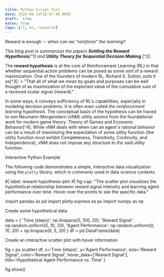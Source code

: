 ```yaml
---
title: Python Script Test
date: 2025-08-13T18:07:46.000Z
draft:  true
katex: true
tags: [rl, ml, research]
---
```



Reward is enough -- *when can we "reinforce" the learning?*

*This blog post is summarizes the papers **Settling the Reward Hypothesis**\[^1\] and **Utility Theory for Sequential Decision Making** \[^2\].*

The **reward hypothesis** is at the core of Reinforcement Learning (RL) in that whether sequential action problems can be posed as some sort of a reward maximization. One of the founders of modern RL, Richard S. Sutton, puts it as\[^3\]:
\> "That all of what we mean by goals and purposes can be well thought of as maximization of the expected value of the cumulative sum of a received scalar signal (reward)."

In some ways, it conveys sufficiency of RL's capabilities, especially in modeling decision problems. It is often even called *the reinforcement learning hypothesis*. The conceptual basis of the hypothesis can be traced to von Neumann-Morgenstern (vNM) utility axioms from the foundational work for modern game theory: Theory of Games and Economic Behavior\[^4\]. While vNM deals with when can an agent's rational behavior can be a result of maximizing the expectation of some utility function (the utility function must exhibit Completeness, Transitivity, Continuity, and Independence), vNM does not impose any structure to the said utility function.

Interactive Python Example

The following code demonstrates a simple, interactive data visualization using the `plotly` library, which is commonly used in data science contexts.

#\| label: reward-hypothesis-plot
#\| fig-cap: "The scatter plot visualizes the hypothetical relationship between reward signal intensity and learning agent performance over time. Hover over the points to see the specific data."

import pandas as pd
import plotly.express as px
import numpy as np

Create some hypothetical data

data = {
'Time (steps)': np.linspace(0, 100, 20),
'Reward Signal': np.random.uniform(5, 10, 20),
'Agent Performance': np.random.uniform(0, 10, 20) + np.linspace(0, 5, 20)
}
df = pd.DataFrame(data)

Create an interactive scatter plot with hover information

fig = px.scatter(
df,
x='Time (steps)',
y='Agent Performance',
size='Reward Signal',
color='Reward Signal',
hover_data=\['Reward Signal'\],
title='Hypothetical Agent Performance vs. Time'
)

fig.show()
